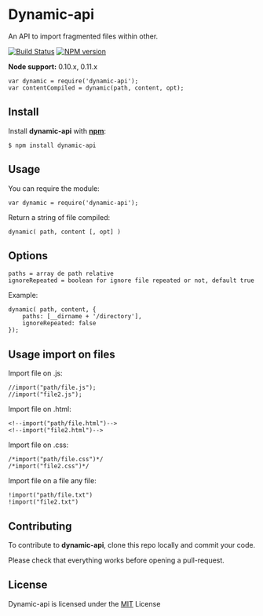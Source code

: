 # Dynamic-api
An API to import fragmented files within other.

[![Build Status](https://img.shields.io/travis/alexandref93/dynamic-api/master.svg)](https://travis-ci.org/alexandref93/dynamic-api)
[![NPM version](https://img.shields.io/npm/v/dynamic-api.svg)](http://badge.fury.io/js/dynamic-api)

**Node support:** 0.10.x, 0.11.x

    var dynamic = require('dynamic-api');
    var contentCompiled = dynamic(path, content, opt);

## Install
Install **dynamic-api** with **[npm](https://www.npmjs.org/)**:

    $ npm install dynamic-api

## Usage
You can require the module:

    var dynamic = require('dynamic-api');

Return a string of file compiled:

    dynamic( path, content [, opt] )

## Options

    paths = array de path relative
    ignoreRepeated = boolean for ignore file repeated or not, default true

Example:

    dynamic( path, content, {
        paths: [__dirname + '/directory'],
        ignoreRepeated: false
    });

## Usage import on files
Import file on .js:

    //import("path/file.js");
    //import("file2.js");

Import file on .html:

    <!--import("path/file.html")-->
    <!--import("file2.html")-->

Import file on .css:

    /*import("path/file.css")*/
    /*import("file2.css")*/

Import file on a file any file:

    !import("path/file.txt")
    !import("file2.txt")

## Contributing

To contribute to **dynamic-api**, clone this repo locally and commit your code.

Please check that everything works before opening a pull-request.

## License

Dynamic-api is licensed under the [MIT](https://github.com/alexandref93/dynamic-api/blob/master/LICENSE) License
